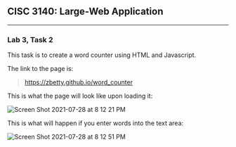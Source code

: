 ## CISC 3140: Large-Web Application
***
### Lab 3, Task 2

This task is to create a word counter using HTML and Javascript.  

The link to the page is:  
> https://zbetty.github.io/word_counter
  
    

This is what the page will look like upon loading it:  

![Screen Shot 2021-07-28 at 8 12 21 PM](https://user-images.githubusercontent.com/87283935/127412352-d806ddd2-3734-4885-8316-f783e6186736.png)


This is what will happen if you enter words into the text area:  

![Screen Shot 2021-07-28 at 8 12 51 PM](https://user-images.githubusercontent.com/87283935/127412422-0af5d6af-5482-42be-9c09-688d01a4ab42.png)
